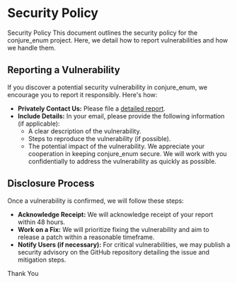# Security Policy
Security Policy
This document outlines the security policy for the conjure_enum project. Here, we detail how to report vulnerabilities and how we handle them.

## Reporting a Vulnerability

If you discover a potential security vulnerability in conjure_enum, we encourage you to report it responsibly. Here's how:

- **Privately Contact Us:** Please file a [detailed report](https://github.com/fix8mt/conjure_enum/security/advisories/new).
- **Include Details:** In your email, please provide the following information (if applicable):
  - A clear description of the vulnerability.
  -  Steps to reproduce the vulnerability (if possible).
  - The potential impact of the vulnerability.
We appreciate your cooperation in keeping conjure_enum secure. We will work with you confidentially to address the vulnerability as quickly as possible.

## Disclosure Process

Once a vulnerability is confirmed, we will follow these steps:

- **Acknowledge Receipt:** We will acknowledge receipt of your report within 48 hours.
- **Work on a Fix:** We will prioritize fixing the vulnerability and aim to release a patch within a reasonable timeframe.
- **Notify Users (if necessary):** For critical vulnerabilities, we may publish a security advisory on the GitHub repository detailing the issue and mitigation steps.

Thank You
